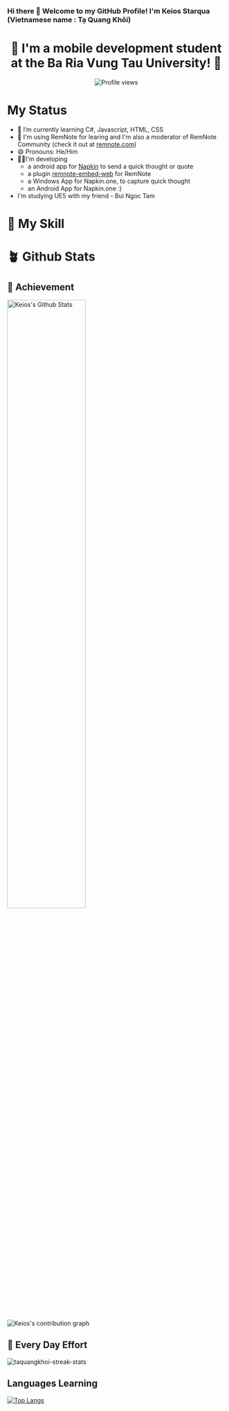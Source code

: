 ### Hi there 👋 Welcome to my GitHub Profile! I'm Keios Starqua (Vietnamese name : Tạ Quang Khôi)

<h1 align="center"> 🔭 I'm a mobile development student <br> at the Ba Ria Vung Tau University! 👋 </h1>

<!-- count from Mar 21, 2022 -->
<div align = "center">

![Profile views](https://komarev.com/ghpvc/?username=taquangkhoi)

</div>

# My Status
- 🌱 I’m currently learning C#, Javascript, HTML, CSS
- 📝 I'm using RemNote for learing and I'm also a moderator of RemNote Community (check it out at [remnote.com](https://www.remnote.com/))
- 😄 Pronouns: He/Him
- 👨‍💻I'm developing
  - a android app for [Napkin](https://napkin.one/) to send a quick thought or quote
  - a plugin [remnote-embed-web](https://github.com/TaQuangKhoi/remnote-embed-website-plugin) for RemNote
  - a Windows App for Napkin.one, to capture quick thought
  - an Android App for Napkin.one :)
- I'm studying UE5 with my friend - Bui Ngoc Tam
# 🥰 My Skill

<!--
**TaQuangKhoi/taquangkhoi** is a ✨ _special_ ✨ repository because its `README.md` (this file) appears on your GitHub profile.

Here are some ideas to get you started:

- 👯 I’m looking to collaborate on ...
- 🤔 I’m looking for help with ...
- 💬 Ask me about ...
- 📫 How to reach me: ...
- ⚡ Fun fact: ...
-->

# 🪴 Github Stats <!-- learn below section from username=esin -->

## 💫 Achievement
<div align="left" class="left-panel">

<!-- learn Stats section from username=palakshivlani-11 -->
<img src="https://github-readme-stats.vercel.app/api?username=taquangkhoi" alt="Keios's Github Stats" width="60%">

</div>

<!-- learn below section from username=youuss -->
![Keios's contribution graph](https://activity-graph.herokuapp.com/graph?username=TaQuangKhoi)

## 💪 Every Day Effort

<img src="https://github-readme-streak-stats.herokuapp.com/?user=taquangkhoi&" alt="taquangkhoi-streak-stats" />

## Languages Learning

<!-- learn Programming Languages section from username=langhuihui -->
[![Top Langs](https://github-readme-stats.vercel.app/api/top-langs/?username=taquangkhoi&locale=en)](https://github.com/anuraghazra/github-readme-stats)
